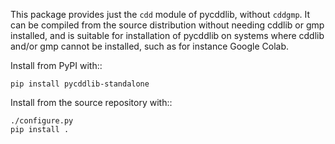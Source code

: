 This package provides just the ``cdd`` module of pycddlib, without ``cddgmp``.
It can be compiled from the source distribution without needing cddlib or gmp installed,
and is suitable for installation of pycddlib on systems where cddlib and/or gmp
cannot be installed, such as for instance Google Colab.

Install from PyPI with::

    pip install pycddlib-standalone

Install from the source repository with::

    ./configure.py
    pip install .
